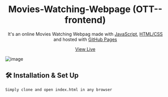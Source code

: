 <h1 align="center">
  Movies-Watching-Webpage (OTT--frontend)
</h1>
<p align="center">
  It's an online Movies Watching Webpag made with <a href="https://www.javascript.com/" target="_blank">JavaScript</a>, <a href="https://www.geeksforgeeks.org/web-technology/html-css/" target="_blank">HTML/CSS</a> and hosted with <a href="https://www.github.com/" target="_blank">GitHub Pages</a>
</p>
<p align="center">
  <a href="https://asim1909.github.io/OTT--frontend/" target="_blank">View Live</a>
</p>

![image](https://user-images.githubusercontent.com/118390636/212736831-95fdc988-ae3c-4873-9b2c-0bc95cffda41.png)


## 🛠 Installation & Set Up

```
Simply clone and open index.html in any browser
```
